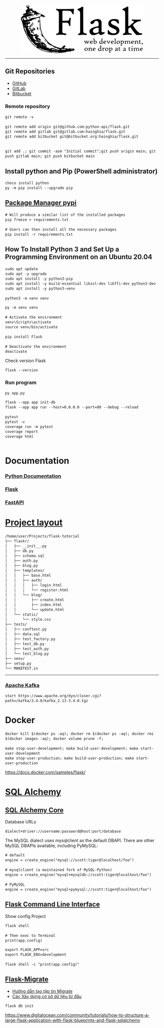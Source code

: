 <p align="center">
<a href="/" target="_blank">
<img src="logo.svg" width="400" alt="Logo">
</a></p>

___

## Git Repositories

- [GitHub](https://github.com/python-api/flask)
- [GitLab](https://gitlab.com/hainghia/flask)
- [Bitbucket](https://bitbucket.org/hainghia/flask)

### Remote repository

```shell
git remote -v

git remote add origin git@github.com:python-api/flask.git
git remote add gitlab git@gitlab.com:hainghia/flask.git
git remote add bitbucket git@bitbucket.org:hainghia/flask.git


git add .; git commit -asm "Initial commit";git push origin main; git push gitlab main; git push bitbucket main
```

## Install python and Pip (PowerShell administrator)

```shell
choco install python
py -m pip install --upgrade pip
```

## [Package Manager pypi](https://pypi.org/)

```shell
# Will produce a similar list of the installed packages
pip freeze > requirements.txt

# Users can then install all the necessary packages
pip install -r requirements.txt
```

## How To Install Python 3 and Set Up a Programming Environment on an Ubuntu 20.04

```shell
sudo apt update
sudo apt -y upgrade
sudo apt install -y python3-pip
sudo apt install -y build-essential libssl-dev libffi-dev python3-dev
sudo apt install -y python3-venv

python3 -m venv venv
```

```shell
py -m venv venv

# Activate the environment
venv\Scripts\activate
source venv/bin/activate

pip install Flask

# Deactivate the environment
deactivate
```

Check version Flask

```shell
flask --version
```

### Run program

```shell
py app.py

```

```shell
flask --app app init-db
flask --app app run --host=0.0.0.0 --port=80 --debug --reload

pytest
pytest -v
coverage run -m pytest
coverage report
coverage html


```

# Documentation

### [Python Documentation](https://docs.python.org)

### [Flask](https://palletsprojects.com/p/flask/)

### [FastAPI](https://fastapi.tiangolo.com/)

# [Project layout](https://flask.palletsprojects.com/en/2.2.x/tutorial/layout/)

```
/home/user/Projects/flask-tutorial
├── flaskr/
│   ├── __init__.py
│   ├── db.py
│   ├── schema.sql
│   ├── auth.py
│   ├── blog.py
│   ├── templates/
│   │   ├── base.html
│   │   ├── auth/
│   │   │   ├── login.html
│   │   │   └── register.html
│   │   └── blog/
│   │       ├── create.html
│   │       ├── index.html
│   │       └── update.html
│   └── static/
│       └── style.css
├── tests/
│   ├── conftest.py
│   ├── data.sql
│   ├── test_factory.py
│   ├── test_db.py
│   ├── test_auth.py
│   └── test_blog.py
├── venv/
├── setup.py
└── MANIFEST.in
```

___

### [Apache Kafka](https://kafka.apache.org/quickstart)

```shell
start https://www.apache.org/dyn/closer.cgi?path=/kafka/3.4.0/kafka_2.13-3.4.0.tgz
```

# Docker

```shell
docker kill $(docker ps -aq); docker rm $(docker ps -aq); docker rmi $(docker images -aq); docker volume prune -f;

make stop-user-development; make build-user-development; make start-user-development
make stop-user-production; make build-user-production; make start-user-production
```

https://docs.docker.com/samples/flask/

# [SQL Alchemy](https://www.sqlalchemy.org/)

## [SQL Alchemy Core](https://docs.sqlalchemy.org/en/20/core/index.html)

Database URLs

```shell
dialect+driver://username:password@host:port/database
```

The MySQL dialect uses mysqlclient as the default DBAPI. There are other MySQL DBAPIs available, including PyMySQL:

```shell
# default
engine = create_engine("mysql://scott:tiger@localhost/foo")

# mysqlclient (a maintained fork of MySQL-Python)
engine = create_engine("mysql+mysqldb://scott:tiger@localhost/foo")

# PyMySQL
engine = create_engine("mysql+pymysql://scott:tiger@localhost/foo")
```

## [Flask Command Line Interface](https://flask.palletsprojects.com/en/2.2.x/cli/)

Show config Project

```shell
flask shell

# Then exec to Terminal
print(app.config)
```

```shell
export FLASK_APP=src
export FLASK_ENV=development

flask shell -c "print(app.config)"
```

## [Flask-Migrate](https://flask-migrate.readthedocs.io/en/latest/index.html)

- [Hướng dẫn tạo tập tin Migrate](https://alembic.sqlalchemy.org/en/latest/tutorial.html#create-a-migration-script)
- [Các Xây dựng cơ sở dữ liệu từ đầu](https://alembic.sqlalchemy.org/en/latest/cookbook.html#building-uptodate)

```shell
flask db init
```

https://www.digitalocean.com/community/tutorials/how-to-structure-a-large-flask-application-with-flask-blueprints-and-flask-sqlalchemy